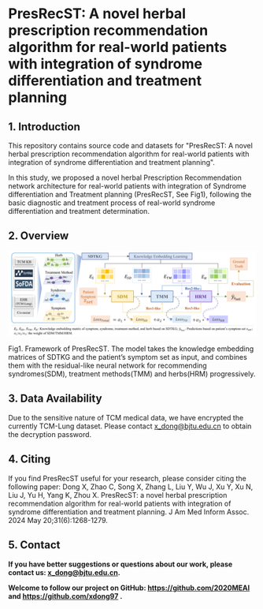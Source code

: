 # PresRecST: A novel herbal prescription recommendation algorithm for real-world patients with integration of syndrome differentiation and treatment planning

## 1. Introduction
This repository contains source code and datasets for "PresRecST: A novel herbal prescription recommendation algorithm
for real-world patients with integration of syndrome differentiation and treatment planning". 

In this study, we proposed a novel herbal Prescription Recommendation network architecture for real-world patients with
integration of Syndrome differentiation and Treatment planning (PresRecST, See Fig1), following the basic diagnostic and
treatment process of real-world syndrome differentiation and treatment determination.

## 2. Overview

![PresRecST Framework](fig/PresRecST_framework.png)

Fig1. Framework of PresRecST. The model takes the knowledge embedding matrices of SDTKG and the patient’s symptom set as
input, and combines them with the residual-like neural network for recommending syndromes(SDM), treatment methods(TMM) and
herbs(HRM) progressively.

## 3. Data Availability

Due to the sensitive nature of TCM medical data, we have encrypted the currently TCM-Lung dataset. Please contact 
x_dong@bjtu.edu.cn to obtain the decryption password.

## 4. Citing
If you find PresRecST useful for your research, please consider citing the following paper:
Dong X, Zhao C, Song X, Zhang L, Liu Y, Wu J, Xu Y, Xu N, Liu J, Yu H, Yang K, Zhou X. PresRecST: a novel herbal prescription recommendation algorithm for real-world patients with integration of syndrome differentiation and treatment planning. J Am Med Inform Assoc. 2024 May 20;31(6):1268-1279. 

## 5. Contact

<b>If you have better suggestions or questions about our work, please contact us: <a>x_dong@bjtu.edu.cn</a>. </b> 

<b>Welcome to follow our project on GitHub: <a>https://github.com/2020MEAI </a> and <a> https://github.com/xdong97 </a>. </b>

